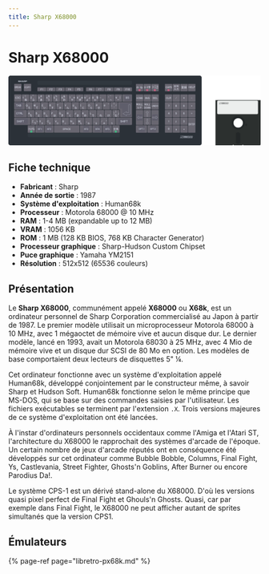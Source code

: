 ```yaml
---
title: Sharp X68000
---
```


# Sharp X68000

![](/migration-images/emulateurs/ordinosaures/sharp-x68000/image%20%2865%29.png)

## Fiche technique

* **Fabricant** : Sharp
* **Année de sortie** : 1987
* **Système d'exploitation** : Human68k
* **Processeur** : Motorola 68000 @ 10 MHz
* **RAM** : 1-4 MB \(expandable up to 12 MB\)
* **VRAM** : 1056 KB
* **ROM** : 1 MB \(128 KB BIOS, 768 KB Character Generator\)
* **Processeur graphique** : Sharp-Hudson Custom Chipset
* **Puce graphique** : Yamaha YM2151
* **Résolution** : 512x512 \(65536 couleurs\)

## Présentation

Le **Sharp X68000**, communément appelé **X68000** ou **X68k**, est un ordinateur personnel de Sharp Corporation commercialisé au Japon à partir de 1987. Le premier modèle utilisait un microprocesseur Motorola 68000 à 10 MHz, avec 1 mégaoctet de mémoire vive et aucun disque dur. Le dernier modèle, lancé en 1993, avait un Motorola 68030 à 25 MHz, avec 4 Mio de mémoire vive et un disque dur SCSI de 80 Mo en option. Les modèles de base comportaient deux lecteurs de disquettes 5" ¼.

Cet ordinateur fonctionne avec un système d'exploitation appelé Human68k, développé conjointement par le constructeur même, à savoir Sharp et Hudson Soft. Human68k fonctionne selon le même principe que MS-DOS, qui se base sur des commandes saisies par l'utilisateur. Les fichiers exécutables se terminent par l'extension `.X`. Trois versions majeures de ce système d'exploitation ont été lancées.

À l'instar d'ordinateurs personnels occidentaux comme l'Amiga et l'Atari ST, l'architecture du X68000 le rapprochait des systèmes d'arcade de l'époque. Un certain nombre de jeux d'arcade réputés ont en conséquence été développés sur cet ordinateur comme Bubble Bobble, Columns, Final Fight, Ys, Castlevania, Street Fighter, Ghosts'n Goblins, After Burner ou encore Parodius Da!.

Le système CPS-1 est un dérivé stand-alone du X68000. D'où les versions quasi pixel perfect de Final Fight et Ghouls'n Ghosts. Quasi, car par exemple dans Final Fight, le X68000 ne peut afficher autant de sprites simultanés que la version CPS1.

## Émulateurs

{% page-ref page="libretro-px68k.md" %}

